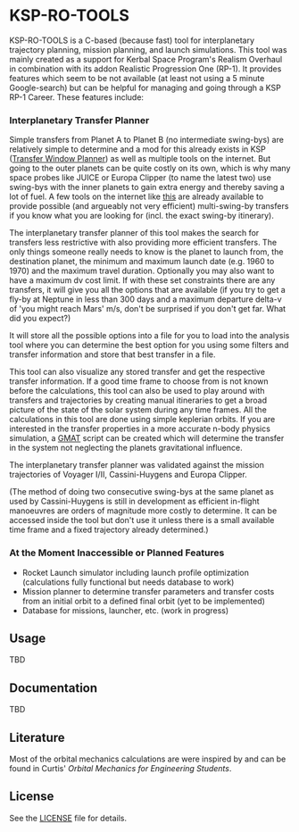 # KSP-RO-TOOLS

KSP-RO-TOOLS is a C-based (because fast) tool for interplanetary trajectory planning, mission planning, and launch simulations. This tool was mainly created as a support for Kerbal Space Program's Realism Overhaul in combination with its addon Realistic Progression One (RP-1). It provides features which seem to be not available (at least not using a 5 minute Google-search) but can be helpful for managing and going through a KSP RP-1 Career. These features include:

### Interplanetary Transfer Planner
Simple transfers from Planet A to Planet B (no intermediate swing-bys) are relatively simple to determine and a mod for this already exists in KSP ([Transfer Window Planner](https://forum.kerbalspaceprogram.com/topic/84005-112x-transfer-window-planner-v1800-april-11/)) as well as multiple tools on the internet. But going to the outer planets can be quite costly on its own, which is why many space probes like JUICE or Europa Clipper (to name the latest two) use swing-bys with the inner planets to gain extra energy and thereby saving a lot of fuel. A few tools on the internet like [this](https://kerbal-transfer-illustrator.netlify.app/Flyby) are already available to provide possible (and argueably not very efficient) multi-swing-by transfers if you know what you are looking for (incl. the exact swing-by itinerary).

The interplanetary transfer planner of this tool makes the search for transfers less restrictive with also providing more efficient transfers. The only things someone really needs to know is the planet to launch from, the destination planet, the minimum and maximum launch date (e.g. 1960 to 1970) and the maximum travel duration. Optionally you may also want to have a maximum dv cost limit. If with these set constraints there are any transfers, it will give you all the options that are available (if you try to get a fly-by at Neptune in less than 300 days and a maximum departure delta-v of 'you might reach Mars' m/s, don't be surprised if you don't get far. What did you expect?)

It will store all the possible options into a file for you to load into the analysis tool where you can determine the best option for you using some filters and transfer information and store that best transfer in a file.

This tool can also visualize any stored transfer and get the respective transfer information. If a good time frame to choose from is not known before the calculations, this tool can also be used to play around with transfers and trajectories by creating manual itineraries to get a broad picture of the state of the solar system during any time frames. All the calculations in this tool are done using simple keplerian orbits. If you are interested in the transfer properties in a more accurate n-body physics simulation, a [GMAT](https://sourceforge.net/projects/gmat/) script can be created which will determine the transfer in the system not neglecting the planets gravitational influence.

The interplanetary transfer planner was validated against the mission trajectories of Voyager I/II, Cassini-Huygens and Europa Clipper.

(The method of doing two consecutive swing-bys at the same planet as used by Cassini-Huygens is still in development as efficient in-flight manoeuvres are orders of magnitude more costly to determine. It can be accessed inside the tool but don't use it unless there is a small available time frame and a fixed trajectory already determined.)

### At the Moment Inaccessible or Planned Features
- Rocket Launch simulator including launch profile optimization (calculations fully functional but needs database to work)
- Mission planner to determine transfer parameters and transfer costs from an initial orbit to a defined final orbit (yet to be implemented)
- Database for missions, launcher, etc. (work in progress)

## Usage
TBD

## Documentation
TBD

## Literature
Most of the orbital mechanics calculations are were inspired by and can be found in Curtis' _Orbital Mechanics for Engineering Students_.

## License
See the [LICENSE](LICENSE) file for details.
